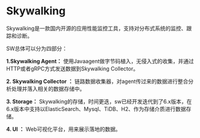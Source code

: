 # Skywalking

Skywalking是一款国内开源的应用性能监控工具，支持对分布式系统的监控、跟踪和诊断。



SW总体可以分为四部分：

**1.Skywalking Agent：** 使用Javaagent做字节码植入，无侵入式的收集，并通过HTTP或者gRPC方式发送数据到Skywalking Collector。


**2. Skywalking Collector ：** 链路数据收集器，对agent传过来的数据进行整合分析处理并落入相关的数据存储中。

**3. Storage：** Skywalking的存储，时间更迭，sw已经开发迭代到了6.x版本，在6.x版本中支持以ElasticSearch、Mysql、TiDB、H2、作为存储介质进行数据存储。

**4. UI ：** Web可视化平台，用来展示落地的数据。
